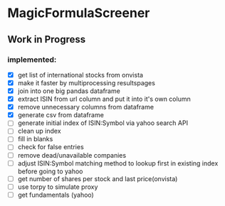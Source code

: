 # MagicFormulaScreener
 
## Work in Progress

### implemented: 
*[x] get list of international stocks from onvista
*[x] make it faster by multiprocessing resultspages
*[x] join into one big pandas dataframe
*[x] extract ISIN from url column and put it into it's own column
*[x] remove unnecessary columns from dataframe
*[x] generate csv from dataframe
*[ ] generate initial index of ISIN:Symbol via yahoo search API
*[ ] clean up index
*[ ] fill in blanks
*[ ] check for false entries
*[ ] remove dead/unavailable companies
*[ ] adjust ISIN:Symbol matching method to lookup first in existing index before going to yahoo
*[ ] get number of shares per stock and last price(onvista)
*[ ] use torpy to simulate proxy
*[ ] get fundamentals (yahoo)
